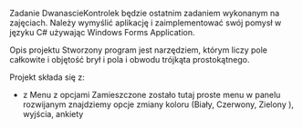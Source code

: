 Zadanie DwanascieKontrolek będzie ostatnim zadaniem wykonanym na zajęciach.
Należy wymyślić aplikację i zaimplementować swój pomysł w języku C# używając Windows Forms Application.

Opis projektu
Stworzony program jest narzędziem, którym liczy pole całkowite i objętość brył i pola i obwodu trójkąta prostokątnego.

Projekt składa się z:

- z Menu z opcjami 
Zamieszczone zostało tutaj proste menu w panelu rozwijanym znajdziemy opcje zmiany koloru (Biały, Czerwony, Zielony ), wyjścia, ankiety 


